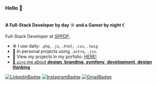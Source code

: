 <aside class="markdown-body entry-content container-lg">
	<div style="display: flex; flex-direction: row;" >
		<!--<img style="width: 25px; display: inline" src="https://github.com/lucordero/lucordero/assets/47282594/ca9d66c7-9ea5-4b0b-abe2-8ac8db5efc3d" />-->
		<h3 style="display: inline">Hello 👋</h3>
	</div>
    	<h4>A Full-Stack Developer by day ☼ and a Gamer by night ☾</h4>
    <p>Full-Stack Developer at <a href="https://www.defensasantafe.gob.ar/"
           rel="nofollow">SPPDP</a>;<br>
    </p>
    <ul>
        <li>⚙️ I use daily: <code>.php</code>, <code>.js</code>, <code>.html</code>, <code>.css</code>,
            <code>.twig</code></li>
        <li>🧩 In personal projects using <code>.astro</code>, <code>.jsx</code>.</li>
        <li>💅 View my projects in my porfolio: <a href="https://lucascordero.dev.ar"
               rel="_blank">HERE!</li>
        <li>💬 <code>ping</code> me about <strong>design</strong>, <strong>branding</strong>, <strong>symfony</strong>,
            <strong>development</strong>, <strong>design thinking</strong></li>
    </ul>

[![LinkedinBadge](https://img.shields.io/badge/-LinkedIn-blue?style=flat-square&logo=Linkedin&logoColor=white&link=https://www.linkedin.com/in/lucascordero/)](https://www.linkedin.com/in/lucascordero/)
[![InstagramBadge](https://img.shields.io/badge/-Instagram-e4405f?style=flat-square&logo=Instagram&logoColor=white&link=https://www.instagram.com/lucas.crd/)](https://www.instagram.com/lucas.crd/)
[![GmailBadge](https://img.shields.io/badge/-Gmail-d14836?style=flat-square&logo=Gmail&logoColor=white&link=mail@lucascordero1997@gmail.com)](mailto:mail@lucascordero1997@gmail.com)

</aside>
